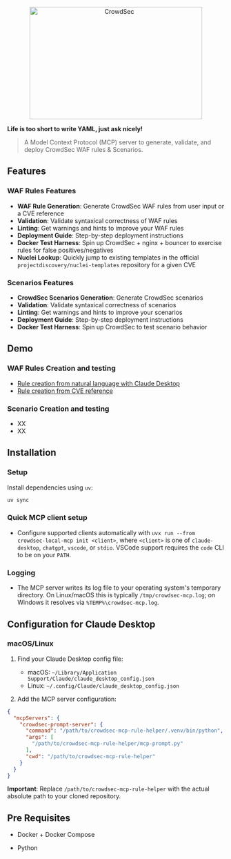 <p align="center">
<img src="https://github.com/crowdsecurity/crowdsec-docs/blob/main/crowdsec-docs/static/img/crowdsec_logo.png" alt="CrowdSec" title="CrowdSec" width="400" height="260"/>
</p>


**Life is too short to write YAML, just ask nicely!**

> A Model Context Protocol (MCP) server to generate, validate, and deploy CrowdSec WAF rules & Scenarios.


## Features

### WAF Rules Features

- **WAF Rule Generation**: Generate CrowdSec WAF rules from user input or a CVE reference
- **Validation**: Validate syntaxical correctness of WAF rules
- **Linting**: Get warnings and hints to improve your WAF rules
- **Deployment Guide**: Step-by-step deployment instructions
- **Docker Test Harness**: Spin up CrowdSec + nginx + bouncer to exercise rules for false positives/negatives
- **Nuclei Lookup**: Quickly jump to existing templates in the official `projectdiscovery/nuclei-templates` repository for a given CVE

### Scenarios Features

- **CrowdSec Scenarios Generation**: Generate CrowdSec scenarios
- **Validation**: Validate syntaxical correctness of scenarios
- **Linting**: Get warnings and hints to improve your scenarios
- **Deployment Guide**: Step-by-step deployment instructions
- **Docker Test Harness**: Spin up CrowdSec to test scenario behavior

## Demo

### WAF Rules Creation and testing

 - [Rule creation from natural language with Claude Desktop](https://claude.ai/share/f0f246b2-6b20-4d70-a16c-c6b627ab2d80)
 - [Rule creation from CVE reference](https://claude.ai/share/b6599407-82dd-443c-a12d-9a9825ed99df)

### Scenario Creation and testing

 - XX
 - XX

## Installation

### Setup

Install dependencies using `uv`:
```bash
uv sync
```

### Quick MCP client setup

- Configure supported clients automatically with `uvx run --from crowdsec-local-mcp init <client>`, where `<client>` is one of `claude-desktop`, `chatgpt`, `vscode`, or `stdio`. VSCode support requires the `code` CLI to be on your `PATH`.

### Logging

- The MCP server writes its log file to your operating system's temporary directory. On Linux/macOS this is typically `/tmp/crowdsec-mcp.log`; on Windows it resolves via `%TEMP%\crowdsec-mcp.log`.

## Configuration for Claude Desktop

### macOS/Linux

1. Find your Claude Desktop config file:
   - macOS: `~/Library/Application Support/Claude/claude_desktop_config.json`
   - Linux: `~/.config/Claude/claude_desktop_config.json`

2. Add the MCP server configuration:
```json
{
  "mcpServers": {
    "crowdsec-prompt-server": {
      "command": "/path/to/crowdsec-mcp-rule-helper/.venv/bin/python",
      "args": [
        "/path/to/crowdsec-mcp-rule-helper/mcp-prompt.py"
      ],
      "cwd": "/path/to/crowdsec-mcp-rule-helper"
    }
  }
}
```

**Important**: Replace `/path/to/crowdsec-mcp-rule-helper` with the actual absolute path to your cloned repository.

## Pre Requisites

 - Docker + Docker Compose

 - Python
